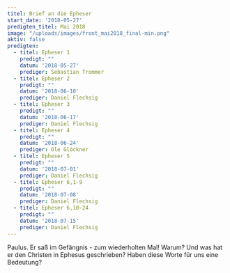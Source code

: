 ```yaml
---
titel: Brief an die Epheser
start_date: '2018-05-27'
predigten_titel: Mai 2018
image: "/uploads/images/front_mai2018_final-min.png"
aktiv: false
predigten:
  - titel: Epheser 1
    predigt: ""
    datum: '2018-05-27'
    prediger: Sebastian Trommer
  - titel: Epheser 2
    predigt: ""
    datum: '2018-06-10'
    prediger: Daniel Flechsig
  - titel: Epheser 3
    predigt: ""
    datum: '2018-06-17'
    prediger: Daniel Flechsig
  - titel: Epheser 4
    predigt: ""
    datum: '2018-06-24'
    prediger: Ole Glöckner
  - titel: Epheser 5
    predigt: ""
    datum: '2018-07-01'
    prediger: Daniel Flechsig
  - titel: Epheser 6,1-9
    predigt: ""
    datum: '2018-07-08'
    prediger: Daniel Flechsig
  - titel: Epheser 6,10-24
    predigt: ""
    datum: '2018-07-15'
    prediger: Daniel Flechsig
---
```


Paulus. Er saß im Gefängnis - zum wiederholten Mal! Warum?
Und was hat er den Christen in Ephesus geschrieben?
Haben diese Worte für uns eine Bedeutung?
